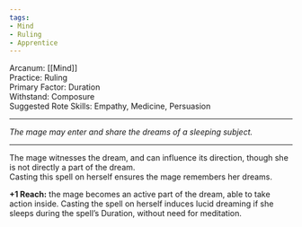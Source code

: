 ```yaml
---
tags:
- Mind
- Ruling
- Apprentice
---
```


Arcanum: [[Mind]]\
Practice: Ruling\
Primary Factor: Duration\
Withstand: Composure\
Suggested Rote Skills: Empathy, Medicine, Persuasion

---

_The mage may enter and share the dreams of a sleeping subject._

---

The mage witnesses the dream, and can influence its direction, though she is not directly a part of the dream.\
Casting this spell on herself ensures the mage remembers her dreams.

**+1 Reach:** the mage becomes an active part of the dream, able to take action inside. Casting the spell on herself induces lucid dreaming if she sleeps during the spell’s Duration, without need for meditation.